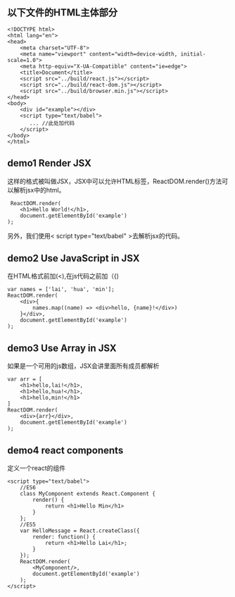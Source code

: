 ## 以下文件的HTML主体部分
```
<!DOCTYPE html>
<html lang="en">
<head>
    <meta charset="UTF-8">
    <meta name="viewport" content="width=device-width, initial-scale=1.0">
    <meta http-equiv="X-UA-Compatible" content="ie=edge">
    <title>Document</title>
    <script src="../build/react.js"></script>
    <script src="../build/react-dom.js"></script>
    <script src="../build/browser.min.js"></script>
</head>
<body>
    <div id="example"></div>
    <script type="text/babel">
       ... //此处加代码
    </script>
</body>
</html>
```

## demo1 Render JSX
这样的格式被叫做JSX，JSX中可以允许HTML标签，ReactDOM.render()方法可以解析jsx中的html。
```
 ReactDOM.render(
    <h1>Hello World!</h1>,
    document.getElementById('example')
);
```
另外，我们使用< script type="text/babel" >去解析jsx的代码。

## demo2 Use JavaScript in JSX
在HTML格式前加(<),在js代码之前加（{)
```
var names = ['lai', 'hua', 'min'];
ReactDOM.render(
    <div>{
        names.map((name) => <div>hello, {name}!</div>)
    }</div>,
    document.getElementById('example')
);
```
## demo3 Use Array in JSX
如果是一个可用的js数组，JSX会讲里面所有成员都解析
```
var arr = [
    <h1>hello,lai!</h1>,
    <h1>hello,hua!</h1>,
    <h1>hello,min!</h1>
]
ReactDOM.render(
    <div>{arr}</div>,
    document.getElementById('example')
);
```
## demo4 react components
定义一个react的组件
```
<script type="text/babel">
    //ES6
    class MyComponent extends React.Component {
        render() {
            return <h1>Hello Min</h1>
        }
    };
    //ES5
    var HelloMessage = React.createClass({
        render: function() {
            return <h1>Hello Lai</h1>;
        }
    });
    ReactDOM.render(
        <MyComponent/>,
        document.getElementById('example')
    );
</script>
```
